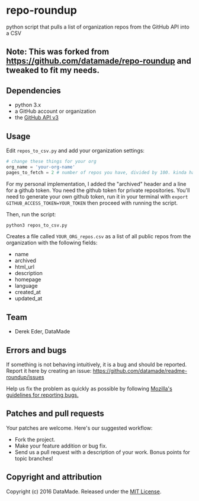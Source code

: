 # repo-roundup

python script that pulls a list of organization repos from the GitHub API into a CSV

## Note: This was forked from https://github.com/datamade/repo-roundup and tweaked to fit my needs.

## Dependencies

* python 3.x
* a GitHub account or organization
* the [GitHub API v3](https://developer.github.com/v3/)

## Usage

Edit `repos_to_csv.py` and add your organization settings:

```python
# change these things for your org
org_name = 'your-org-name'
pages_to_fetch = 2 # number of repos you have, divided by 100. kinda hack-y!
```

For my personal implementation, I added the "archived" header and a line for a github token. You need the github token for private repositories. You'll need to generate your own github token, run it in your terminal with `export GITHUB_ACCESS_TOKEN=YOUR_TOKEN` then proceed with running the script.

Then, run the script:

```bash
python3 repos_to_csv.py
```

Creates a file called `YOUR_ORG_repos.csv` as a list of all public repos from the organization with the following fields:

* name
* archived
* html_url
* description
* homepage
* language
* created_at
* updated_at

## Team

* Derek Eder, DataMade

## Errors and bugs

If something is not behaving intuitively, it is a bug and should be reported.
Report it here by creating an issue: https://github.com/datamade/readme-roundup/issues

Help us fix the problem as quickly as possible by following [Mozilla's guidelines for reporting bugs.](https://developer.mozilla.org/en-US/docs/Mozilla/QA/Bug_writing_guidelines#General_Outline_of_a_Bug_Report)

## Patches and pull requests

Your patches are welcome. Here's our suggested workflow:

* Fork the project.
* Make your feature addition or bug fix.
* Send us a pull request with a description of your work. Bonus points for topic branches!

## Copyright and attribution

Copyright (c) 2016 DataMade. Released under the [MIT License](https://github.com/datamade/readme-roundup/blob/master/LICENSE).
